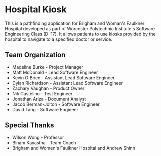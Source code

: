 # Hospital Kiosk
This is a pathfinding application for Brigham and Woman's Faulkner Hospital developed as part of Worcester Polytechnic Institute's Software Engineering Class (D '17). It allows patients to use kiosks provided by the hospital to navigate to a specified doctor or service.
## Team Organization
* Madeline Burke - Project Manager
* Matt McDonald - Lead Software Engineer
* Kevin O'Brien - Assistant Lead Software Engineer
* Dylan Richardson - Assistant Lead Software Engineer
* Zachary Vaughan - Product Owner
* Nik Castelino - Test Engineer
* Jonathan Ariza - Document Analyst
* Jacob Berman-Jolton - Software Engineer
* David Tang - Software Engineer
## Special Thanks
* Wilson Wong - Professor
* Binam Kayastha - Team Coach
* Brigham and Women's Faulkner Hospital and Andrew Shinn
